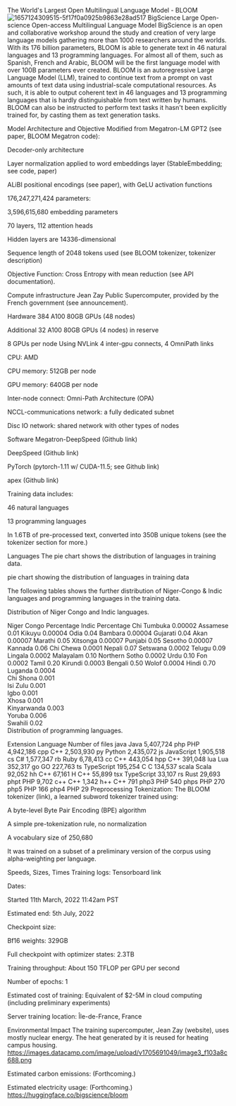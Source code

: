The World's Largest Open Multilingual Language Model - BLOOM
![1657124309515-5f17f0a0925b9863e28ad517](https://github.com/user-attachments/assets/82031b48-77c4-4bfc-9c48-d6d802c049ef)
BigScience Large Open-science Open-access Multilingual Language Model
BigScience is an open and collaborative workshop around the study and creation of very large language models gathering more than 1000 researchers around the worlds.
With its 176 billion parameters, BLOOM is able to generate text in 46 natural languages and 13 programming languages. For almost all of them, such as Spanish, French and Arabic, BLOOM will be the first language model with over 100B parameters ever created.
BLOOM is an autoregressive Large Language Model (LLM), trained to continue text from a prompt on vast amounts of text data using industrial-scale computational resources. As such, it is able to output coherent text in 46 languages and 13 programming languages that is hardly distinguishable from text written by humans. BLOOM can also be instructed to perform text tasks it hasn't been explicitly trained for, by casting them as text generation tasks.

Model Architecture and Objective
Modified from Megatron-LM GPT2 (see paper, BLOOM Megatron code):

Decoder-only architecture

Layer normalization applied to word embeddings layer (StableEmbedding; see code, paper)

ALiBI positional encodings (see paper), with GeLU activation functions

176,247,271,424 parameters:

3,596,615,680 embedding parameters

70 layers, 112 attention heads

Hidden layers are 14336-dimensional

Sequence length of 2048 tokens used (see BLOOM tokenizer, tokenizer description)

Objective Function: Cross Entropy with mean reduction (see API documentation).

Compute infrastructure
Jean Zay Public Supercomputer, provided by the French government (see announcement).

Hardware
384 A100 80GB GPUs (48 nodes)

Additional 32 A100 80GB GPUs (4 nodes) in reserve

8 GPUs per node Using NVLink 4 inter-gpu connects, 4 OmniPath links

CPU: AMD

CPU memory: 512GB per node

GPU memory: 640GB per node

Inter-node connect: Omni-Path Architecture (OPA)

NCCL-communications network: a fully dedicated subnet

Disc IO network: shared network with other types of nodes

Software
Megatron-DeepSpeed (Github link)

DeepSpeed (Github link)

PyTorch (pytorch-1.11 w/ CUDA-11.5; see Github link)

apex (Github link)

Training data includes:

46 natural languages

13 programming languages

In 1.6TB of pre-processed text, converted into 350B unique tokens (see the tokenizer section for more.)

Languages
The pie chart shows the distribution of languages in training data.

pie chart showing the distribution of languages in training data

The following tables shows the further distribution of Niger-Congo & Indic languages and programming languages in the training data.

Distribution of Niger Congo and Indic languages.

Niger Congo	Percentage		Indic	Percentage
Chi Tumbuka	0.00002		Assamese	0.01
Kikuyu	0.00004		Odia	0.04
Bambara	0.00004		Gujarati	0.04
Akan	0.00007		Marathi	0.05
Xitsonga	0.00007		Punjabi	0.05
Sesotho	0.00007		Kannada	0.06
Chi Chewa	0.0001		Nepali	0.07
Setswana	0.0002		Telugu	0.09
Lingala	0.0002		Malayalam	0.10
Northern Sotho	0.0002		Urdu	0.10
Fon	0.0002		Tamil	0.20
Kirundi	0.0003		Bengali	0.50
Wolof	0.0004		Hindi	0.70
Luganda	0.0004			
Chi Shona	0.001			
Isi Zulu	0.001			
Igbo	0.001			
Xhosa	0.001			
Kinyarwanda	0.003			
Yoruba	0.006			
Swahili	0.02			
Distribution of programming languages.

Extension	Language	Number of files
java	Java	5,407,724
php	PHP	4,942,186
cpp	C++	2,503,930
py	Python	2,435,072
js	JavaScript	1,905,518
cs	C#	1,577,347
rb	Ruby	6,78,413
cc	C++	443,054
hpp	C++	391,048
lua	Lua	352,317
go	GO	227,763
ts	TypeScript	195,254
C	C	134,537
scala	Scala	92,052
hh	C++	67,161
H	C++	55,899
tsx	TypeScript	33,107
rs	Rust	29,693
phpt	PHP	9,702
c++	C++	1,342
h++	C++	791
php3	PHP	540
phps	PHP	270
php5	PHP	166
php4	PHP	29
Preprocessing
Tokenization: The BLOOM tokenizer (link), a learned subword tokenizer trained using:

A byte-level Byte Pair Encoding (BPE) algorithm

A simple pre-tokenization rule, no normalization

A vocabulary size of 250,680

It was trained on a subset of a preliminary version of the corpus using alpha-weighting per language.

Speeds, Sizes, Times
Training logs: Tensorboard link

Dates:

Started 11th March, 2022 11:42am PST

Estimated end: 5th July, 2022

Checkpoint size:

Bf16 weights: 329GB

Full checkpoint with optimizer states: 2.3TB

Training throughput: About 150 TFLOP per GPU per second

Number of epochs: 1

Estimated cost of training: Equivalent of $2-5M in cloud computing (including preliminary experiments)

Server training location: Île-de-France, France

Environmental Impact
The training supercomputer, Jean Zay (website), uses mostly nuclear energy. The heat generated by it is reused for heating campus housing.
https://images.datacamp.com/image/upload/v1705691049/image3_f103a8c688.png

Estimated carbon emissions: (Forthcoming.)

Estimated electricity usage: (Forthcoming.)
https://huggingface.co/bigscience/bloom
